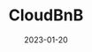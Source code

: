 ---
title: CloudBnB
date: 2023-01-20
description: CloudBnB is an AirBnB clone, developed by six students at Makers Academy as a one-week engineering project. In this web app, it is possible to sign up and log in. Once logged in it is possible to see the list of all the spaces available for rent. You can also find a space that is available on the dates you want to travel and open a single web page for every space you are interested in. In case you have a space you want to rent, you can add it to the website, so that it will be listed among the other users' spaces.
image: assets/img/games/cloudbnb.png
img_alt: cloud_bnb
company: Makers
technologies: [Ruby, Sinatra, RSpec]
website: "https://www.gripable.co/"
# youtube: ["iMnfCNzZpg8"]ßclou
github_url: "https://github.com/MartaBia/cloudbnb"
---